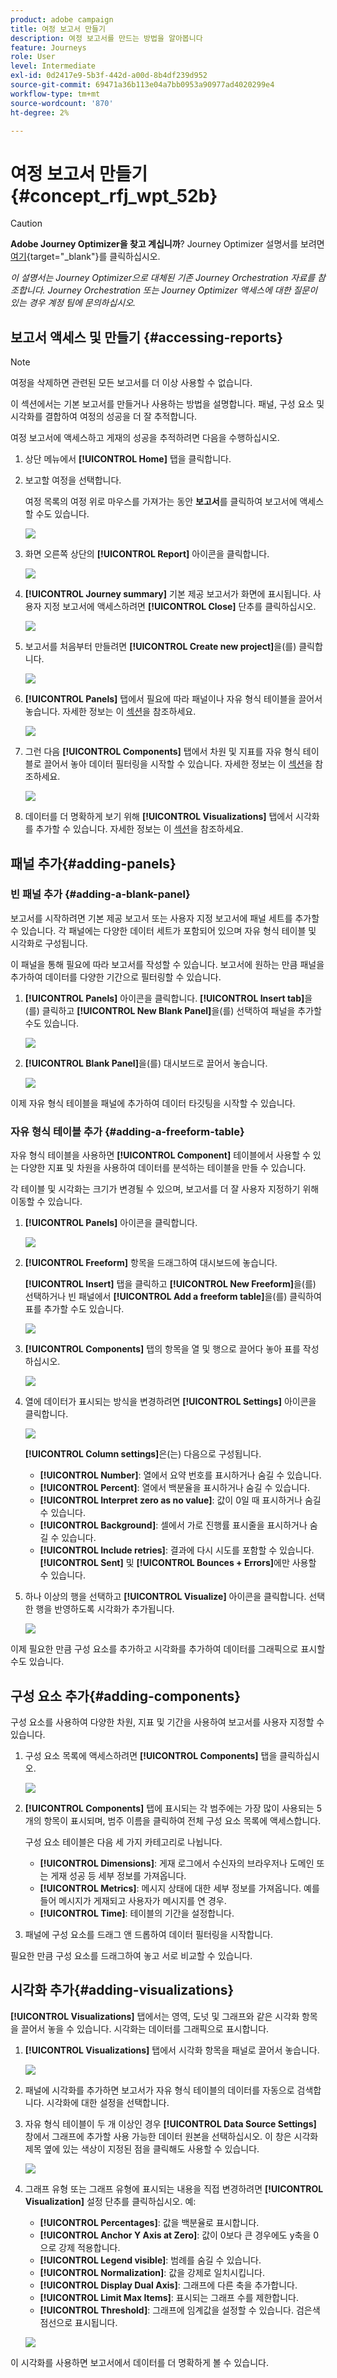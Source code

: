 ```yaml
---
product: adobe campaign
title: 여정 보고서 만들기
description: 여정 보고서를 만드는 방법을 알아봅니다
feature: Journeys
role: User
level: Intermediate
exl-id: 0d2417e9-5b3f-442d-a00d-8b4df239d952
source-git-commit: 69471a36b113e04a7bb0953a90977ad4020299e4
workflow-type: tm+mt
source-wordcount: '870'
ht-degree: 2%

---
```


# 여정 보고서 만들기 {#concept_rfj_wpt_52b}


>[!CAUTION]
>
>**Adobe Journey Optimizer을 찾고 계십니까**? Journey Optimizer 설명서를 보려면 [여기](https://experienceleague.adobe.com/ko/docs/journey-optimizer/using/ajo-home){target="_blank"}를 클릭하십시오.
>
>
>_이 설명서는 Journey Optimizer으로 대체된 기존 Journey Orchestration 자료를 참조합니다. Journey Orchestration 또는 Journey Optimizer 액세스에 대한 질문이 있는 경우 계정 팀에 문의하십시오._


## 보고서 액세스 및 만들기 {#accessing-reports}

>[!NOTE]
>
>여정을 삭제하면 관련된 모든 보고서를 더 이상 사용할 수 없습니다.

이 섹션에서는 기본 보고서를 만들거나 사용하는 방법을 설명합니다. 패널, 구성 요소 및 시각화를 결합하여 여정의 성공을 더 잘 추적합니다.

여정 보고서에 액세스하고 게재의 성공을 추적하려면 다음을 수행하십시오.

1. 상단 메뉴에서 **[!UICONTROL Home]** 탭을 클릭합니다.

1. 보고할 여정을 선택합니다.

   여정 목록의 여정 위로 마우스를 가져가는 동안 **보고서**&#x200B;를 클릭하여 보고서에 액세스할 수도 있습니다.

   ![](../assets/dynamic_report_journey.png)

1. 화면 오른쪽 상단의 **[!UICONTROL Report]** 아이콘을 클릭합니다.

   ![](../assets/dynamic_report_journey_2.png)

1. **[!UICONTROL Journey summary]** 기본 제공 보고서가 화면에 표시됩니다. 사용자 지정 보고서에 액세스하려면 **[!UICONTROL Close]** 단추를 클릭하십시오.

   ![](../assets/dynamic_report_journey_12.png)

1. 보고서를 처음부터 만들려면 **[!UICONTROL Create new project]**&#x200B;을(를) 클릭합니다.

   ![](../assets/dynamic_report_journey_3.png)

1. **[!UICONTROL Panels]** 탭에서 필요에 따라 패널이나 자유 형식 테이블을 끌어서 놓습니다. 자세한 정보는 이 [섹션](#adding-panels)을 참조하세요.

   ![](../assets/dynamic_report_journey_4.png)

1. 그런 다음 **[!UICONTROL Components]** 탭에서 차원 및 지표를 자유 형식 테이블로 끌어서 놓아 데이터 필터링을 시작할 수 있습니다. 자세한 정보는 이 [섹션](#adding-components)을 참조하세요.

   ![](../assets/dynamic_report_journey_5.png)

1. 데이터를 더 명확하게 보기 위해 **[!UICONTROL Visualizations]** 탭에서 시각화를 추가할 수 있습니다. 자세한 정보는 이 [섹션](#adding-visualizations)을 참조하세요.

## 패널 추가{#adding-panels}

### 빈 패널 추가 {#adding-a-blank-panel}

보고서를 시작하려면 기본 제공 보고서 또는 사용자 지정 보고서에 패널 세트를 추가할 수 있습니다. 각 패널에는 다양한 데이터 세트가 포함되어 있으며 자유 형식 테이블 및 시각화로 구성됩니다.

이 패널을 통해 필요에 따라 보고서를 작성할 수 있습니다. 보고서에 원하는 만큼 패널을 추가하여 데이터를 다양한 기간으로 필터링할 수 있습니다.

1. **[!UICONTROL Panels]** 아이콘을 클릭합니다. **[!UICONTROL Insert tab]**&#x200B;을(를) 클릭하고 **[!UICONTROL New Blank Panel]**&#x200B;을(를) 선택하여 패널을 추가할 수도 있습니다.

   ![](../assets/dynamic_report_panel_1.png)

1. **[!UICONTROL Blank Panel]**&#x200B;을(를) 대시보드로 끌어서 놓습니다.

   ![](../assets/dynamic_report_panel.png)

이제 자유 형식 테이블을 패널에 추가하여 데이터 타깃팅을 시작할 수 있습니다.

### 자유 형식 테이블 추가 {#adding-a-freeform-table}

자유 형식 테이블을 사용하면 **[!UICONTROL Component]** 테이블에서 사용할 수 있는 다양한 지표 및 차원을 사용하여 데이터를 분석하는 테이블을 만들 수 있습니다.

각 테이블 및 시각화는 크기가 변경될 수 있으며, 보고서를 더 잘 사용자 지정하기 위해 이동할 수 있습니다.

1. **[!UICONTROL Panels]** 아이콘을 클릭합니다.

   ![](../assets/dynamic_report_panel_1.png)

1. **[!UICONTROL Freeform]** 항목을 드래그하여 대시보드에 놓습니다.

   **[!UICONTROL Insert]** 탭을 클릭하고 **[!UICONTROL New Freeform]**&#x200B;을(를) 선택하거나 빈 패널에서 **[!UICONTROL Add a freeform table]**&#x200B;을(를) 클릭하여 표를 추가할 수도 있습니다.

   ![](../assets/dynamic_report_panel_2.png)

1. **[!UICONTROL Components]** 탭의 항목을 열 및 행으로 끌어다 놓아 표를 작성하십시오.

   ![](../assets/dynamic_report_freeform_3.png)

1. 열에 데이터가 표시되는 방식을 변경하려면 **[!UICONTROL Settings]** 아이콘을 클릭합니다.

   ![](../assets/dynamic_report_freeform_4.png)

   **[!UICONTROL Column settings]**&#x200B;은(는) 다음으로 구성됩니다.

   * **[!UICONTROL Number]**: 열에서 요약 번호를 표시하거나 숨길 수 있습니다.
   * **[!UICONTROL Percent]**: 열에서 백분율을 표시하거나 숨길 수 있습니다.
   * **[!UICONTROL Interpret zero as no value]**: 값이 0일 때 표시하거나 숨길 수 있습니다.
   * **[!UICONTROL Background]**: 셀에서 가로 진행률 표시줄을 표시하거나 숨길 수 있습니다.
   * **[!UICONTROL Include retries]**: 결과에 다시 시도를 포함할 수 있습니다. **[!UICONTROL Sent]** 및 **[!UICONTROL Bounces + Errors]**&#x200B;에만 사용할 수 있습니다.

1. 하나 이상의 행을 선택하고 **[!UICONTROL Visualize]** 아이콘을 클릭합니다. 선택한 행을 반영하도록 시각화가 추가됩니다.

   ![](../assets/dynamic_report_freeform_5.png)

이제 필요한 만큼 구성 요소를 추가하고 시각화를 추가하여 데이터를 그래픽으로 표시할 수도 있습니다.

## 구성 요소 추가{#adding-components}

구성 요소를 사용하여 다양한 차원, 지표 및 기간을 사용하여 보고서를 사용자 지정할 수 있습니다.

1. 구성 요소 목록에 액세스하려면 **[!UICONTROL Components]** 탭을 클릭하십시오.

   ![](../assets/dynamic_report_components.png)

1. **[!UICONTROL Components]** 탭에 표시되는 각 범주에는 가장 많이 사용되는 5개의 항목이 표시되며, 범주 이름을 클릭하여 전체 구성 요소 목록에 액세스합니다.

   구성 요소 테이블은 다음 세 가지 카테고리로 나뉩니다.

   * **[!UICONTROL Dimensions]**: 게재 로그에서 수신자의 브라우저나 도메인 또는 게재 성공 등 세부 정보를 가져옵니다.
   * **[!UICONTROL Metrics]**: 메시지 상태에 대한 세부 정보를 가져옵니다. 예를 들어 메시지가 게재되고 사용자가 메시지를 연 경우.
   * **[!UICONTROL Time]**: 테이블의 기간을 설정합니다.

1. 패널에 구성 요소를 드래그 앤 드롭하여 데이터 필터링을 시작합니다.

필요한 만큼 구성 요소를 드래그하여 놓고 서로 비교할 수 있습니다.

## 시각화 추가{#adding-visualizations}

**[!UICONTROL Visualizations]** 탭에서는 영역, 도넛 및 그래프와 같은 시각화 항목을 끌어서 놓을 수 있습니다. 시각화는 데이터를 그래픽으로 표시합니다.

1. **[!UICONTROL Visualizations]** 탭에서 시각화 항목을 패널로 끌어서 놓습니다.

   ![](../assets/dynamic_report_visualization_1.png)

1. 패널에 시각화를 추가하면 보고서가 자유 형식 테이블의 데이터를 자동으로 검색합니다. 시각화에 대한 설정을 선택합니다.
1. 자유 형식 테이블이 두 개 이상인 경우 **[!UICONTROL Data Source Settings]** 창에서 그래프에 추가할 사용 가능한 데이터 원본을 선택하십시오. 이 창은 시각화 제목 옆에 있는 색상이 지정된 점을 클릭해도 사용할 수 있습니다.

   ![](../assets/dynamic_report_visualization_2.png)

1. 그래프 유형 또는 그래프 유형에 표시되는 내용을 직접 변경하려면 **[!UICONTROL Visualization]** 설정 단추를 클릭하십시오. 예:

   * **[!UICONTROL Percentages]**: 값을 백분율로 표시합니다.
   * **[!UICONTROL Anchor Y Axis at Zero]**: 값이 0보다 큰 경우에도 y축을 0으로 강제 적용합니다.
   * **[!UICONTROL Legend visible]**: 범례를 숨길 수 있습니다.
   * **[!UICONTROL Normalization]**: 값을 강제로 일치시킵니다.
   * **[!UICONTROL Display Dual Axis]**: 그래프에 다른 축을 추가합니다.
   * **[!UICONTROL Limit Max Items]**: 표시되는 그래프 수를 제한합니다.
   * **[!UICONTROL Threshold]**: 그래프에 임계값을 설정할 수 있습니다. 검은색 점선으로 표시됩니다.

   ![](../assets/dynamic_report_visualization_3.png)

이 시각화를 사용하면 보고서에서 데이터를 더 명확하게 볼 수 있습니다.
